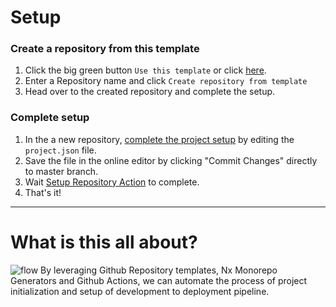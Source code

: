 # Setup

### Create a repository from this template

1. Click the big green button `Use this template` or click <a href="../../generate">here</a>.
1. Enter a Repository name and click `Create repository from template`
1. Head over to the created repository and complete the setup.

### Complete setup

1. In the a new repository, <a href="../../edit/master/project.json">complete the project setup</a> by editing the `project.json` file. 
1. Save the file in the online editor by clicking "Commit Changes" directly to master branch.
1. Wait <a href="../../actions">Setup Repository Action</a> to complete.
1. That's it!

---
# What is this all about?

![flow](https://i.imgur.com/pNTaPeo.png)
By leveraging Github Repository templates, Nx Monorepo Generators and Github Actions, we can automate the process of project initialization and setup of development to deployment pipeline.